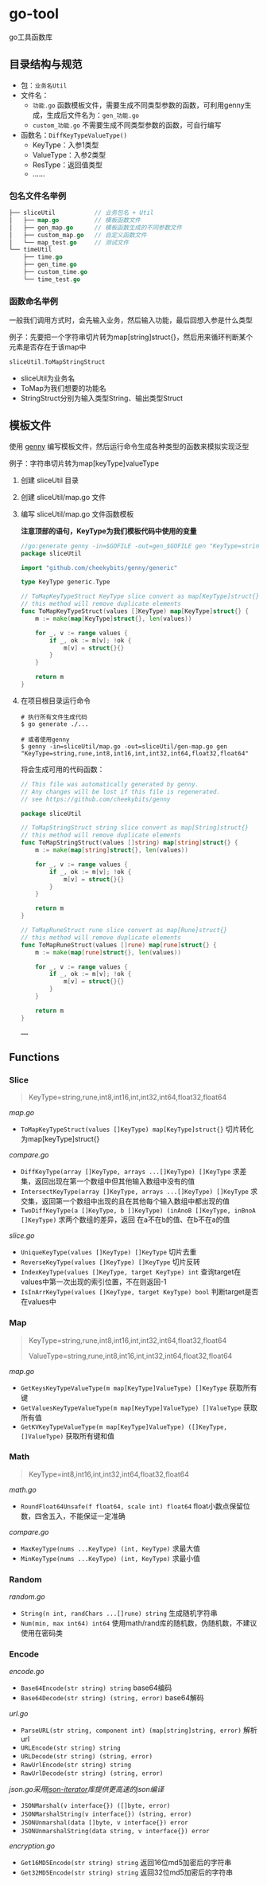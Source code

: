 # go-tool

go工具函数库

## 目录结构与规范

+ 包：`业务名Util`
+ 文件名：
    + `功能.go` 函数模板文件，需要生成不同类型参数的函数，可利用genny生成，生成后文件名为：`gen_功能.go`
    + `custom_功能.go`  不需要生成不同类型参数的函数，可自行编写
+ 函数名：`DiffKeyTypeValueType()` 
    + KeyType：入参1类型
    + ValueType：入参2类型
    + ResType：返回值类型
    + ……

### 包名文件名举例

```go
├── sliceUtil			// 业务包名 + Util
│   ├── map.go			// 模板函数文件
│   ├── gen_map.go		// 模板函数生成的不同参数文件
│   ├── custom_map.go	// 自定义函数文件
│   └── map_test.go		// 测试文件
└── timeUtil
	├── time.go
	├── gen_time.go
	├── custom_time.go
    └── time_test.go
```

### 函数命名举例

一般我们调用方式时，会先输入业务，然后输入功能，最后回想入参是什么类型

例子：先要把一个字符串切片转为map[string]struct{}，然后用来循环判断某个元素是否存在于该map中

```go
sliceUtil.ToMapStringStruct
```

+ sliceUtil为业务名
+ ToMap为我们想要的功能名
+ StringStruct分别为输入类型String、输出类型Struct

## 模板文件

使用 [genny](https://github.com/cheekybits/genny) 编写模板文件，然后运行命令生成各种类型的函数来模拟实现泛型

例子：字符串切片转为map[keyType]valueType

1. 创建 sliceUtil 目录

2. 创建 sliceUtil/map.go 文件

3. 编写 sliceUtil/map.go 文件函数模板

    **注意顶部的语句，KeyType为我们模板代码中使用的变量**

    ```go
    //go:generate genny -in=$GOFILE -out=gen_$GOFILE gen "KeyType=string,rune,int8,int16,int,int32,int64,float32,float64"
    package sliceUtil
    
    import "github.com/cheekybits/genny/generic"
    
    type KeyType generic.Type
    
    // ToMapKeyTypeStruct KeyType slice convert as map[KeyType]struct{}
    // this method will remove duplicate elements
    func ToMapKeyTypeStruct(values []KeyType) map[KeyType]struct{} {
    	m := make(map[KeyType]struct{}, len(values))
    
    	for _, v := range values {
    		if _, ok := m[v]; !ok {
    			m[v] = struct{}{}
    		}
    	}
    
    	return m
    }
    ```

4. 在项目根目录运行命令

    ```shell
    # 执行所有文件生成代码
    $ go generate ./...
    
    # 或者使用genny
    $ genny -in=sliceUtil/map.go -out=sliceUtil/gen-map.go gen "KeyType=string,rune,int8,int16,int,int32,int64,float32,float64"
    ```

    将会生成可用的代码函数：

    ```go
    // This file was automatically generated by genny.
    // Any changes will be lost if this file is regenerated.
    // see https://github.com/cheekybits/genny
    
    package sliceUtil
    
    // ToMapStringStruct string slice convert as map[String]struct{}
    // this method will remove duplicate elements
    func ToMapStringStruct(values []string) map[string]struct{} {
    	m := make(map[string]struct{}, len(values))
    
    	for _, v := range values {
    		if _, ok := m[v]; !ok {
    			m[v] = struct{}{}
    		}
    	}
    
    	return m
    }
    
    // ToMapRuneStruct rune slice convert as map[Rune]struct{}
    // this method will remove duplicate elements
    func ToMapRuneStruct(values []rune) map[rune]struct{} {
    	m := make(map[rune]struct{}, len(values))
    
    	for _, v := range values {
    		if _, ok := m[v]; !ok {
    			m[v] = struct{}{}
    		}
    	}
    
    	return m
    }
    
    ……
    ```

## Functions

### Slice

> KeyType=string,rune,int8,int16,int,int32,int64,float32,float64

*map.go*

+ `ToMapKeyTypeStruct(values []KeyType) map[KeyType]struct{}`  切片转化为map[keyType]struct{}

*compare.go*

+ `DiffKeyType(array []KeyType, arrays ...[]KeyType) []KeyType`  求差集，返回出现在第一个数组中但其他输入数组中没有的值
+ `IntersectKeyType(array []KeyType, arrays ...[]KeyType) []KeyType` 求交集，返回第一个数组中出现的且在其他每个输入数组中都出现的值
+ `TwoDiffKeyType(a []KeyType, b []KeyType) (inAnoB []KeyType, inBnoA []KeyType)` 求两个数组的差异，返回 在a不在b的值、在b不在a的值

*slice.go*

+ `UniqueKeyType(values []KeyType) []KeyType` 切片去重
+ `ReverseKeyType(values []KeyType) []KeyType` 切片反转
+ `IndexKeyType(values []KeyType, target KeyType) int` 查询target在values中第一次出现的索引位置，不在则返回-1
+ `IsInArrKeyType(values []KeyType, target KeyType) bool` 判断target是否在values中

### Map

> KeyType=string,rune,int8,int16,int,int32,int64,float32,float64
>
> ValueType=string,rune,int8,int16,int,int32,int64,float32,float64

*map.go*

+ `GetKeysKeyTypeValueType(m map[KeyType]ValueType) []KeyType` 获取所有键
+ `GetValuesKeyTypeValueType(m map[KeyType]ValueType) []ValueType` 获取所有值
+ `GetKVKeyTypeValueType(m map[KeyType]ValueType) ([]KeyType, []ValueType)` 获取所有键和值

### Math

> KeyType=int8,int16,int,int32,int64,float32,float64

*math.go*

+ `RoundFloat64Unsafe(f float64, scale int) float64` float小数点保留位数，四舍五入，不能保证一定准确

*compare.go*

+ `MaxKeyType(nums ...KeyType) (int, KeyType)` 求最大值
+ `MinKeyType(nums ...KeyType) (int, KeyType)` 求最小值

### Random

*random.go*

+ `String(n int, randChars ...[]rune) string` 生成随机字符串
+ `Num(min, max int64) int64` 使用math/rand库的随机数，伪随机数，不建议使用在密码类

### Encode

*encode.go*

+ `Base64Encode(str string) string`  base64编码
+ `Base64Decode(str string) (string, error)` base64解码

*url.go*

+ `ParseURL(str string, component int) (map[string]string, error)` 解析url
+ `URLEncode(str string) string`
+ `URLDecode(str string) (string, error)`
+ `RawUrlEncode(str string) string`
+ `RawUrlDecode(str string) (string, error)`

*json.go采用[json-iterator](https://github.com/json-iterator/go)库提供更高速的json编译*

+ `JSONMarshal(v interface{}) ([]byte, error)`
+ `JSONMarshalString(v interface{}) (string, error)`
+ `JSONUnmarshal(data []byte, v interface{}) error`
+ `JSONUnmarshalString(data string, v interface{}) error`

*encryption.go*

+ `Get16MD5Encode(str string) string` 返回16位md5加密后的字符串
+ `Get32MD5Encode(str string) string` 返回32位md5加密后的字符串
